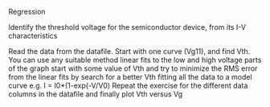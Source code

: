Regression

Identify the threshold voltage for the semiconductor device, from its I-V characteristics

Read the data from the datafile. 
Start with one curve (Vg11), and find Vth. You can use any suitable method 
linear fits to the low and high voltage parts of the graph
start with some value of Vth and try to minimize the RMS error from the linear fits by search for a better Vth
fitting all the data to a model curve e.g.  I = I0*(1-exp(-V/V0)
Repeat the exercise for the different data columns in the datafile and finally plot Vth versus Vg
